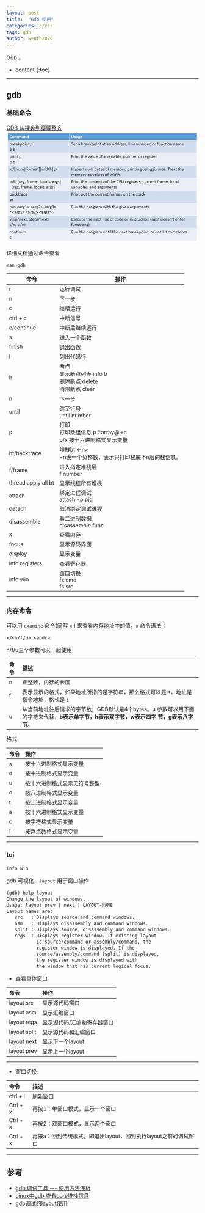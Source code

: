 ```yaml
---
layout: post
title:  "Gdb 使用"
categories: c/c++
tags: gdb
author: wenfh2020
---
```


Gdb 。



* content
{:toc}

---

## gdb

### 基础命令

[GDB 从裸奔到穿戴整齐](http://www.skywind.me/blog/archives/2036)
![命令](/images/2020-02-20-19-40-56.png)

详细文档通过命令查看

```shell
man gdb
```

| 命令                | 操作                                                                         |
| ------------------- | ---------------------------------------------------------------------------- |
| r                   | 运行调试                                                                     |
| n                   | 下一步                                                                       |
| c                   | 继续运行                                                                     |
| ctrl + c            | 中断信号                                                                     |
| c/continue          | 中断后继续运行                                                               |
| s                   | 进入一个函数                                                                 |
| finish              | 退出函数                                                                     |
| l                   | 列出代码行                                                                   |
| b                   | 断点<br/>显示断点列表 info b<br/>删除断点 delete <number><br/>清除断点 clear |
| n                   | 下一步                                                                       |
| until               | 跳至行号<br/>until number                                                    |
| p                   | 打印<br/>打印数组信息 p *array@len<br />p/x 按十六进制格式显示变量           |
| bt/backtrace        | 堆栈bt <-n><br/>-n表一个负整数，表示只打印栈底下n层的栈信息。                |
| f/frame             | 进入指定堆栈层<br/> f number                                                 |
| thread apply all bt | 显示线程所有堆栈                                                             |
| attach              | 绑定进程调试<br/>attach -p pid                                               |
| detach              | 取消绑定调试进程                                                             |
| disassemble         | 看二进制数据<br/>disassemble func                                            |
| x                   | 查看内存                                                                     |
| focus               | 显示源码界面                                                                 |
| display             | 显示变量                                                                     |
| info registers      | 查看寄存器                                                                   |
| info win            | 窗口切换<br/>fs cmd<br/>fs src                                               |

---

### 内存命令

可以用 `examine` 命令(简写 `x` ) 来查看内存地址中的值，`x` 命令语法：

```shell
x/<n/f/u> <addr>
```

n/f/u三个参数可以一起使用

| 命令 | 描述                                                                                                                                   |
| :--- | :------------------------------------------------------------------------------------------------------------------------------------- |
| n    | 正整数，内存的长度                                                                                                                     |
| f    | 表示显示的格式，如果地址所指的是字符串，那么格式可以是 `s`，地址是指令地址，格式是 `i`                                                 |
| u    | 从当前地址往后请求的字节数，GDB默认是4个bytes。u 参数可以用下面的字符来代替，**b表示单字节，h表示双字节，w表示四字 节，g表示八字节**。 |

格式

| 命令 | 操作                         |
| :--- | :--------------------------- |
| x    | 按十六进制格式显示变量       |
| d    | 按十进制格式显示变量         |
| u    | 按十六进制格式显示无符号整型 |
| o    | 按八进制格式显示变量         |
| t    | 按二进制格式显示变量         |
| a    | 按十六进制格式显示变量       |
| c    | 按字符格式显示变量           |
| f    | 按浮点数格式显示变量         |

---

### tui

```shell
info win
```

gdb 可视化，`layout` 用于窗口操作

```shell
(gdb) help layout
Change the layout of windows.
Usage: layout prev | next | LAYOUT-NAME
Layout names are:
   src   : Displays source and command windows.
   asm   : Displays disassembly and command windows.
   split : Displays source, disassembly and command windows.
   regs  : Displays register window. If existing layout
           is source/command or assembly/command, the
           register window is displayed. If the
           source/assembly/command (split) is displayed,
           the register window is displayed with
           the window that has current logical focus.
```

* 查看具体窗口

| 命令         | 操作                        |
| :----------- | :-------------------------- |
| layout src   | 显示源代码窗口              |
| layout asm   | 显示汇编窗口                |
| layout regs  | 显示源代码/汇编和寄存器窗口 |
| layout split | 显示源代码和汇编窗口        |
| layout next  | 显示下一个layout            |
| layout prev  | 显示上一个layout            |

---

* 窗口切换

| 命令     | 描述                                                            |
| :------- | :-------------------------------------------------------------- |
| ctrl + l | 刷新窗口                                                        |
| Ctrl + x | 再按1：单窗口模式，显示一个窗口                                 |
| Ctrl + x | 再按2：双窗口模式，显示两个窗口                                 |
| Ctrl + x | 再按a：回到传统模式，即退出layout，回到执行layout之前的调试窗口 |

---

## 参考

* [gdb 调试工具 --- 使用方法浅析](https://blog.csdn.net/men_wen/article/details/75220102)
* [Linux中gdb 查看core堆栈信息](https://blog.csdn.net/suxinpingtao51/article/details/12072559)
* [gdb调试的layout使用](https://blog.csdn.net/zhangjs0322/article/details/10152279)